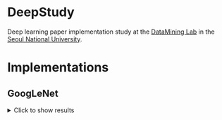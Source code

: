 # DeepStudy
Deep learning paper implementation study at the <a href="https://datalab.snu.ac.kr/">DataMining Lab</a> in the <a href="http://www.snu.ac.kr">Seoul National University</a>.

# Implementations
## GoogLeNet
<details><summary>Click to show results</summary>
<p>

### Hyper Parameters
* Loss = CrossEntropyLoss
* Adam Optimizer = learning rate : 1e-3, weight_decay : 5e-4

### Experiments
* Dataset = CIFAR10
#### Without BathNormalization
* Epoch 10 => Accuracy 48.89% took 1054 secs(about half hour)
* Epoch 100 => Accuracy 75.62% took 9649 secs(about 2.5 hour)
* Epoch 300 => Accuracy 79.65% took 28728 secs(about 8 hour)
* ~ Epoch 900 => Accuracy 78~81%

### With BathNormalization on every Conv Layers, Learning rate : 1e-3
* Epoch 10 => Accuracy 61.45% took 1149 secs(about half hour)

### With BathNormalization on every Conv Layers, SGD optimizer Learning rate : 1e-2
* Epoch 10 => Accuracy 72.3% took 1159 secs(about half hour)
* Epoch 20 => Accuracy 81.18% took 2213 secs
* Epoch 139 => Accuracy 89.2% took took 14763 secs

### With BathNormalization on every Conv Layers, SGD optimizer Learning rate : 1e-1
* Epoch 10 => Accuracy 56.2% took 1155 secs(about half hour)

### With BathNormalization on every Conv Layers, BatchNorm after Inception, SGD optimizer Learning rate : 1e-2
* Epoch 10 => Accuracy 71.99% took 1159 secs(about half hour)

### With BathNormalization on every Conv Layers, BatchNorm after Inception, SGD optimizer Learning rate : 1e-1
* Epoch 10 => Accuracy 60.69% took 1116 secs(about half hour)
</p>
</details>
